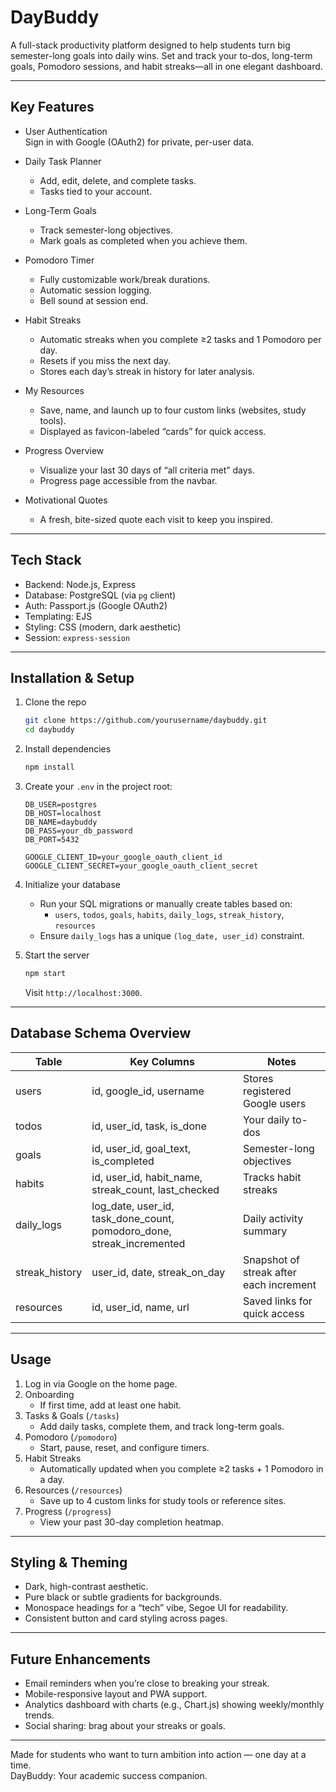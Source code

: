 
# DayBuddy

A full-stack productivity platform designed to help students turn big semester-long goals into daily wins. Set and track your to-dos, long-term goals, Pomodoro sessions, and habit streaks—all in one elegant dashboard.  

---

## Key Features

- User Authentication  
  Sign in with Google (OAuth2) for private, per-user data.

- Daily Task Planner  
  - Add, edit, delete, and complete tasks.  
  - Tasks tied to your account.

- Long-Term Goals  
  - Track semester-long objectives.  
  - Mark goals as completed when you achieve them.

- Pomodoro Timer  
  - Fully customizable work/break durations.  
  - Automatic session logging.  
  - Bell sound at session end.  

- Habit Streaks  
  - Automatic streaks when you complete ≥2 tasks and 1 Pomodoro per day.  
  - Resets if you miss the next day.  
  - Stores each day’s streak in history for later analysis.

- My Resources  
  - Save, name, and launch up to four custom links (websites, study tools).  
  - Displayed as favicon-labeled “cards” for quick access.

- Progress Overview  
  - Visualize your last 30 days of “all criteria met” days.  
  - Progress page accessible from the navbar.

- Motivational Quotes  
  - A fresh, bite-sized quote each visit to keep you inspired.

---

## Tech Stack

- Backend: Node.js, Express  
- Database: PostgreSQL (via `pg` client)  
- Auth: Passport.js (Google OAuth2)  
- Templating: EJS  
- Styling: CSS (modern, dark aesthetic)  
- Session: `express-session`  

---

## Installation & Setup

1. Clone the repo  
   ```bash
   git clone https://github.com/yourusername/daybuddy.git
   cd daybuddy
   ```

2. Install dependencies  
   ```bash
   npm install
   ```

3. Create your `.env` in the project root:
   ```env
   DB_USER=postgres
   DB_HOST=localhost
   DB_NAME=daybuddy
   DB_PASS=your_db_password
   DB_PORT=5432

   GOOGLE_CLIENT_ID=your_google_oauth_client_id
   GOOGLE_CLIENT_SECRET=your_google_oauth_client_secret
   ```

4. Initialize your database  
   - Run your SQL migrations or manually create tables based on:
     - `users`, `todos`, `goals`, `habits`, `daily_logs`, `streak_history`, `resources`  
   - Ensure `daily_logs` has a unique `(log_date, user_id)` constraint.

5. Start the server  
   ```bash
   npm start
   ```
   Visit `http://localhost:3000`.

---

## Database Schema Overview

| Table            | Key Columns                    | Notes                                                              |
|------------------|--------------------------------|--------------------------------------------------------------------|
| users            | id, google_id, username        | Stores registered Google users                                     |
| todos            | id, user_id, task, is_done     | Your daily to-dos                                                  |
| goals            | id, user_id, goal_text, is_completed | Semester-long objectives                                    |
| habits           | id, user_id, habit_name, streak_count, last_checked | Tracks habit streaks                    |
| daily_logs       | log_date, user_id, task_done_count, pomodoro_done, streak_incremented | Daily activity summary |
| streak_history   | user_id, date, streak_on_day   | Snapshot of streak after each increment                            |
| resources        | id, user_id, name, url         | Saved links for quick access                                       |

---

## Usage

1. Log in via Google on the home page.  
2. Onboarding  
   - If first time, add at least one habit.
3. Tasks & Goals (`/tasks`)  
   - Add daily tasks, complete them, and track long-term goals.
4. Pomodoro (`/pomodoro`)  
   - Start, pause, reset, and configure timers.
5. Habit Streaks  
   - Automatically updated when you complete ≥2 tasks + 1 Pomodoro in a day.
6. Resources (`/resources`)  
   - Save up to 4 custom links for study tools or reference sites.
7. Progress (`/progress`)  
   - View your past 30-day completion heatmap.

---

## Styling & Theming

- Dark, high-contrast aesthetic.  
- Pure black or subtle gradients for backgrounds.  
- Monospace headings for a “tech” vibe, Segoe UI for readability.  
- Consistent button and card styling across pages.

---

## Future Enhancements

- Email reminders when you’re close to breaking your streak.  
- Mobile-responsive layout and PWA support.  
- Analytics dashboard with charts (e.g., Chart.js) showing weekly/monthly trends.  
- Social sharing: brag about your streaks or goals.

---

Made for students who want to turn ambition into action — one day at a time.  
DayBuddy: Your academic success companion.
